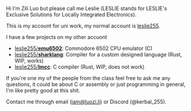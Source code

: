 Hi I'm Zili Luo but please call me Leslie (LESLIE stands for LESLIE's Exclusive Solutions for Locally Integrated Electronics).

This is my account for uni work, my normal account is [leslie255](https://github.com/leslie255).

I have a few projects on my other accuont
- [leslie255/**emu6502**](https://github.com/leslie255/emu6502): Commodore 6502 CPU emulator (C)
- [leslie255/**sharklang**](https://github.com/leslie255/sharklang): Compiler for a custom designed language (Rust, WIP, works)
- [leslie255/**lmcc**](https://github.com/leslie255/lmcc): C compiler (Rust, WIP, does not work)

If you're one my of the people from the class feel free to ask me any questions, it could be about C or assembly or just programming in general, I'm like pretty good at this shit.

Contact me through email ([iam@luozi.li](mailto:iam@luozi.li)) or Discord (@kerbal_255).
